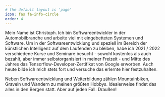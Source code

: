 ```yaml
---
# the default layout is 'page'
icon: fas fa-info-circle
order: 4
---
```


Mein Name ist Christoph. Ich bin Softwareentwickler in der Automobilbranche und arbeite viel mit eingebetteten Systemen und Software. Um in der Softwareentwicklung und speziell im Bereich der künstlichen Intelligenz auf dem Laufenden zu bleiben, habe ich 2021 / 2022 verschiedene Kurse und Seminare besucht - sowohl kostenlos als auch bezahlt, aber immer selbstorganisiert in meiner Freizeit - und Mitte des Jahres das Tensorflow-Developer-Zertifikat von Google erworben. Auch heute bilde ich mich stets fort und versuche das erlernte hier festzuhalten.

Neben Softwareentwicklung und Weiterbildung zählen Mountainbiken, Graveln und Wandern zu meinen größten Hobbys. Idealerweise findet das alles in den Bergen statt. Aber auf jeden Fall: Draußen! 
